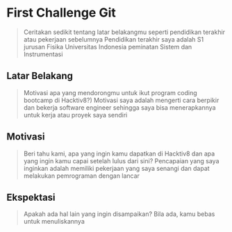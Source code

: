 # First Challenge Git

> Ceritakan sedikit tentang latar belakangmu seperti pendidikan terakhir atau pekerjaan sebelumnya
Pendidikan terakhir saya adalah S1 jurusan Fisika Universitas Indonesia peminatan Sistem dan Instrumentasi

## Latar Belakang

> Motivasi apa yang mendorongmu untuk ikut program coding bootcamp di Hacktiv8?)
Motivasi saya adalah mengerti cara berpikir dan bekerja software engineer sehingga saya bisa menerapkannya untuk kerja atau proyek saya sendiri

## Motivasi

> Beri tahu kami, apa yang ingin kamu dapatkan di Hacktiv8 dan apa yang ingin kamu capai setelah lulus dari sini?
Pencapaian yang saya inginkan adalah memiliki pekerjaan yang saya senangi dan dapat melakukan pemrograman dengan lancar

## Ekspektasi

> Apakah ada hal lain yang ingin disampaikan? Bila ada, kamu bebas untuk menuliskannya
